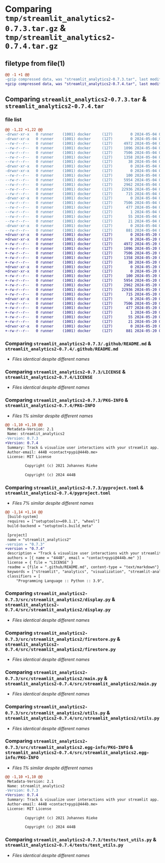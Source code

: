 # Comparing `tmp/streamlit_analytics2-0.7.3.tar.gz` & `tmp/streamlit_analytics2-0.7.4.tar.gz`

## filetype from file(1)

```diff
@@ -1 +1 @@
-gzip compressed data, was "streamlit_analytics2-0.7.3.tar", last modified: Sat May  4 06:03:36 2024, max compression
+gzip compressed data, was "streamlit_analytics2-0.7.4.tar", last modified: Mon May 20 06:02:49 2024, max compression
```

## Comparing `streamlit_analytics2-0.7.3.tar` & `streamlit_analytics2-0.7.4.tar`

### file list

```diff
@@ -1,22 +1,22 @@
-drwxr-xr-x   0 runner    (1001) docker     (127)        0 2024-05-04 06:03:36.728917 streamlit_analytics2-0.7.3/
-drwxr-xr-x   0 runner    (1001) docker     (127)        0 2024-05-04 06:03:36.724917 streamlit_analytics2-0.7.3/.github/
--rw-r--r--   0 runner    (1001) docker     (127)     4972 2024-05-04 06:03:00.000000 streamlit_analytics2-0.7.3/.github/README.md
--rw-r--r--   0 runner    (1001) docker     (127)     1096 2024-05-04 06:03:00.000000 streamlit_analytics2-0.7.3/LICENSE
--rw-r--r--   0 runner    (1001) docker     (127)     7506 2024-05-04 06:03:36.728917 streamlit_analytics2-0.7.3/PKG-INFO
--rw-r--r--   0 runner    (1001) docker     (127)     1358 2024-05-04 06:03:00.000000 streamlit_analytics2-0.7.3/pyproject.toml
--rw-r--r--   0 runner    (1001) docker     (127)       38 2024-05-04 06:03:36.728917 streamlit_analytics2-0.7.3/setup.cfg
-drwxr-xr-x   0 runner    (1001) docker     (127)        0 2024-05-04 06:03:36.724917 streamlit_analytics2-0.7.3/src/
-drwxr-xr-x   0 runner    (1001) docker     (127)        0 2024-05-04 06:03:36.724917 streamlit_analytics2-0.7.3/src/streamlit_analytics2/
--rw-r--r--   0 runner    (1001) docker     (127)      100 2024-05-04 06:03:00.000000 streamlit_analytics2-0.7.3/src/streamlit_analytics2/__init__.py
--rw-r--r--   0 runner    (1001) docker     (127)     5954 2024-05-04 06:03:00.000000 streamlit_analytics2-0.7.3/src/streamlit_analytics2/display.py
--rw-r--r--   0 runner    (1001) docker     (127)     2962 2024-05-04 06:03:00.000000 streamlit_analytics2-0.7.3/src/streamlit_analytics2/firestore.py
--rw-r--r--   0 runner    (1001) docker     (127)    22936 2024-05-04 06:03:00.000000 streamlit_analytics2-0.7.3/src/streamlit_analytics2/main.py
--rw-r--r--   0 runner    (1001) docker     (127)      715 2024-05-04 06:03:00.000000 streamlit_analytics2-0.7.3/src/streamlit_analytics2/utils.py
-drwxr-xr-x   0 runner    (1001) docker     (127)        0 2024-05-04 06:03:36.728917 streamlit_analytics2-0.7.3/src/streamlit_analytics2.egg-info/
--rw-r--r--   0 runner    (1001) docker     (127)     7506 2024-05-04 06:03:36.000000 streamlit_analytics2-0.7.3/src/streamlit_analytics2.egg-info/PKG-INFO
--rw-r--r--   0 runner    (1001) docker     (127)      477 2024-05-04 06:03:36.000000 streamlit_analytics2-0.7.3/src/streamlit_analytics2.egg-info/SOURCES.txt
--rw-r--r--   0 runner    (1001) docker     (127)        1 2024-05-04 06:03:36.000000 streamlit_analytics2-0.7.3/src/streamlit_analytics2.egg-info/dependency_links.txt
--rw-r--r--   0 runner    (1001) docker     (127)       55 2024-05-04 06:03:36.000000 streamlit_analytics2-0.7.3/src/streamlit_analytics2.egg-info/requires.txt
--rw-r--r--   0 runner    (1001) docker     (127)       21 2024-05-04 06:03:36.000000 streamlit_analytics2-0.7.3/src/streamlit_analytics2.egg-info/top_level.txt
-drwxr-xr-x   0 runner    (1001) docker     (127)        0 2024-05-04 06:03:36.728917 streamlit_analytics2-0.7.3/tests/
--rw-r--r--   0 runner    (1001) docker     (127)      881 2024-05-04 06:03:00.000000 streamlit_analytics2-0.7.3/tests/test_utils.py
+drwxr-xr-x   0 runner    (1001) docker     (127)        0 2024-05-20 06:02:49.244038 streamlit_analytics2-0.7.4/
+drwxr-xr-x   0 runner    (1001) docker     (127)        0 2024-05-20 06:02:49.240038 streamlit_analytics2-0.7.4/.github/
+-rw-r--r--   0 runner    (1001) docker     (127)     4972 2024-05-20 06:02:08.000000 streamlit_analytics2-0.7.4/.github/README.md
+-rw-r--r--   0 runner    (1001) docker     (127)     1096 2024-05-20 06:02:08.000000 streamlit_analytics2-0.7.4/LICENSE
+-rw-r--r--   0 runner    (1001) docker     (127)     7506 2024-05-20 06:02:49.244038 streamlit_analytics2-0.7.4/PKG-INFO
+-rw-r--r--   0 runner    (1001) docker     (127)     1358 2024-05-20 06:02:08.000000 streamlit_analytics2-0.7.4/pyproject.toml
+-rw-r--r--   0 runner    (1001) docker     (127)       38 2024-05-20 06:02:49.244038 streamlit_analytics2-0.7.4/setup.cfg
+drwxr-xr-x   0 runner    (1001) docker     (127)        0 2024-05-20 06:02:49.240038 streamlit_analytics2-0.7.4/src/
+drwxr-xr-x   0 runner    (1001) docker     (127)        0 2024-05-20 06:02:49.244038 streamlit_analytics2-0.7.4/src/streamlit_analytics2/
+-rw-r--r--   0 runner    (1001) docker     (127)      100 2024-05-20 06:02:08.000000 streamlit_analytics2-0.7.4/src/streamlit_analytics2/__init__.py
+-rw-r--r--   0 runner    (1001) docker     (127)     5954 2024-05-20 06:02:08.000000 streamlit_analytics2-0.7.4/src/streamlit_analytics2/display.py
+-rw-r--r--   0 runner    (1001) docker     (127)     2962 2024-05-20 06:02:08.000000 streamlit_analytics2-0.7.4/src/streamlit_analytics2/firestore.py
+-rw-r--r--   0 runner    (1001) docker     (127)    22936 2024-05-20 06:02:08.000000 streamlit_analytics2-0.7.4/src/streamlit_analytics2/main.py
+-rw-r--r--   0 runner    (1001) docker     (127)      715 2024-05-20 06:02:08.000000 streamlit_analytics2-0.7.4/src/streamlit_analytics2/utils.py
+drwxr-xr-x   0 runner    (1001) docker     (127)        0 2024-05-20 06:02:49.244038 streamlit_analytics2-0.7.4/src/streamlit_analytics2.egg-info/
+-rw-r--r--   0 runner    (1001) docker     (127)     7506 2024-05-20 06:02:49.000000 streamlit_analytics2-0.7.4/src/streamlit_analytics2.egg-info/PKG-INFO
+-rw-r--r--   0 runner    (1001) docker     (127)      477 2024-05-20 06:02:49.000000 streamlit_analytics2-0.7.4/src/streamlit_analytics2.egg-info/SOURCES.txt
+-rw-r--r--   0 runner    (1001) docker     (127)        1 2024-05-20 06:02:49.000000 streamlit_analytics2-0.7.4/src/streamlit_analytics2.egg-info/dependency_links.txt
+-rw-r--r--   0 runner    (1001) docker     (127)       55 2024-05-20 06:02:49.000000 streamlit_analytics2-0.7.4/src/streamlit_analytics2.egg-info/requires.txt
+-rw-r--r--   0 runner    (1001) docker     (127)       21 2024-05-20 06:02:49.000000 streamlit_analytics2-0.7.4/src/streamlit_analytics2.egg-info/top_level.txt
+drwxr-xr-x   0 runner    (1001) docker     (127)        0 2024-05-20 06:02:49.244038 streamlit_analytics2-0.7.4/tests/
+-rw-r--r--   0 runner    (1001) docker     (127)      881 2024-05-20 06:02:08.000000 streamlit_analytics2-0.7.4/tests/test_utils.py
```

### Comparing `streamlit_analytics2-0.7.3/.github/README.md` & `streamlit_analytics2-0.7.4/.github/README.md`

 * *Files identical despite different names*

### Comparing `streamlit_analytics2-0.7.3/LICENSE` & `streamlit_analytics2-0.7.4/LICENSE`

 * *Files identical despite different names*

### Comparing `streamlit_analytics2-0.7.3/PKG-INFO` & `streamlit_analytics2-0.7.4/PKG-INFO`

 * *Files 1% similar despite different names*

```diff
@@ -1,10 +1,10 @@
 Metadata-Version: 2.1
 Name: streamlit_analytics2
-Version: 0.7.3
+Version: 0.7.4
 Summary: Track & visualize user interactions with your streamlit app.
 Author-email: 444B <contact+pypi@444b.me>
 License: MIT License
         
         Copyright (c) 2021 Johannes Rieke
         
         Copyright (c) 2024 444B
```

### Comparing `streamlit_analytics2-0.7.3/pyproject.toml` & `streamlit_analytics2-0.7.4/pyproject.toml`

 * *Files 7% similar despite different names*

```diff
@@ -1,14 +1,14 @@
 [build-system]
 requires = ["setuptools>=69.1.1", "wheel"]
 build-backend = "setuptools.build_meta"
 
 [project]
 name = "streamlit_analytics2"
-version = "0.7.3"
+version = "0.7.4"
 description = "Track & visualize user interactions with your streamlit app."
 authors = [{ name = "444B", email = "contact+pypi@444b.me" }]
 license = { file = "LICENSE" }
 readme = {file = ".github/README.md", content-type = "text/markdown"}
 keywords = ["streamlit", "analytics", "visualization", "streamlit-analytics", "streamlit-analytics2"]
 classifiers = [
     "Programming Language :: Python :: 3.9",
```

### Comparing `streamlit_analytics2-0.7.3/src/streamlit_analytics2/display.py` & `streamlit_analytics2-0.7.4/src/streamlit_analytics2/display.py`

 * *Files identical despite different names*

### Comparing `streamlit_analytics2-0.7.3/src/streamlit_analytics2/firestore.py` & `streamlit_analytics2-0.7.4/src/streamlit_analytics2/firestore.py`

 * *Files identical despite different names*

### Comparing `streamlit_analytics2-0.7.3/src/streamlit_analytics2/main.py` & `streamlit_analytics2-0.7.4/src/streamlit_analytics2/main.py`

 * *Files identical despite different names*

### Comparing `streamlit_analytics2-0.7.3/src/streamlit_analytics2/utils.py` & `streamlit_analytics2-0.7.4/src/streamlit_analytics2/utils.py`

 * *Files identical despite different names*

### Comparing `streamlit_analytics2-0.7.3/src/streamlit_analytics2.egg-info/PKG-INFO` & `streamlit_analytics2-0.7.4/src/streamlit_analytics2.egg-info/PKG-INFO`

 * *Files 1% similar despite different names*

```diff
@@ -1,10 +1,10 @@
 Metadata-Version: 2.1
 Name: streamlit_analytics2
-Version: 0.7.3
+Version: 0.7.4
 Summary: Track & visualize user interactions with your streamlit app.
 Author-email: 444B <contact+pypi@444b.me>
 License: MIT License
         
         Copyright (c) 2021 Johannes Rieke
         
         Copyright (c) 2024 444B
```

### Comparing `streamlit_analytics2-0.7.3/tests/test_utils.py` & `streamlit_analytics2-0.7.4/tests/test_utils.py`

 * *Files identical despite different names*

